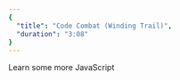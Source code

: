 ```yaml
---
{
  "title": "Code Combat (Winding Trail)",
  "duration": "3:08"
}
---
```


Learn some more JavaScript

